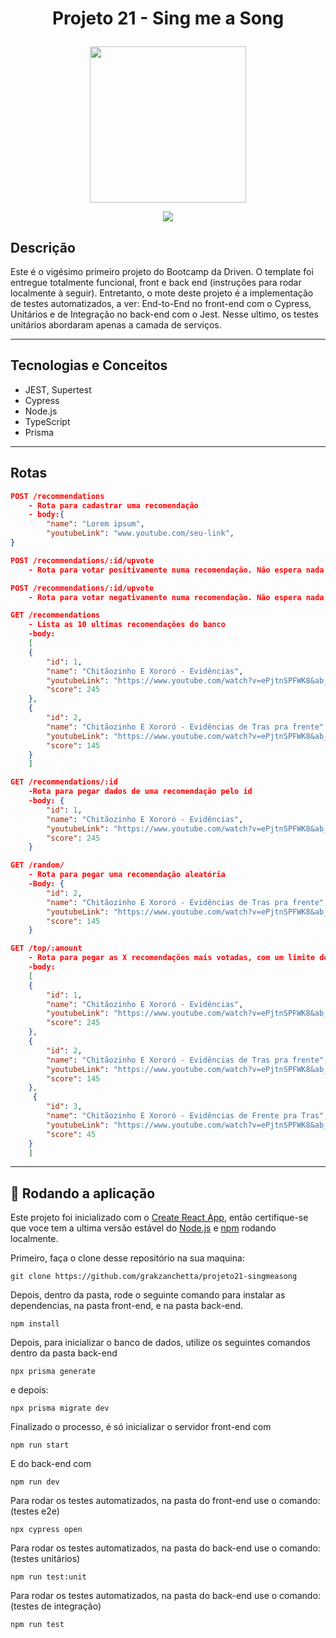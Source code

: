 # <p align = "center"> Projeto 21 - Sing me a Song </p>

<p align="center">
   <img src="https://notion-emojis.s3-us-west-2.amazonaws.com/prod/svg-twitter/1f399-fe0f.svg" width= 250/>
</p>

<p align = "center">
   <img src="https://img.shields.io/badge/author-Gabriel Rak Zanchetta-4dae71?style=flat-square" />
</p>


## Descrição

Este é o vigésimo primeiro projeto do Bootcamp da Driven. O template foi entregue totalmente funcional, front e back end (instruções para rodar localmente à seguir). Entretanto, o mote deste projeto é a implementação de testes automatizados, a ver: End-to-End no front-end com o Cypress, Unitários e de Integração no back-end com o Jest. Nesse ultimo, os testes unitários abordaram apenas a camada de serviços.

***

## Tecnologias e Conceitos

- JEST, Supertest
- Cypress
- Node.js
- TypeScript
- Prisma

***

## Rotas

```json
POST /recommendations
    - Rota para cadastrar uma recomendação
    - body:{
        "name": "Lorem ipsum",
        "youtubeLink": "www.youtube.com/seu-link",
}
```
    
```json
POST /recommendations/:id/upvote
    - Rota para votar positivamente numa recomendação. Não espera nada no corpo
```
```json
POST /recommendations/:id/upvote
    - Rota para votar negativamente numa recomendação. Não espera nada no corpo. Se a recomendação tiver uma pontuação abaixo de -5 ela é removida do banco de dados.
```
    
```json
GET /recommendations
    - Lista as 10 ultimas recomendações do banco
    -body:
    [
	{
		"id": 1,
		"name": "Chitãozinho E Xororó - Evidências",
		"youtubeLink": "https://www.youtube.com/watch?v=ePjtnSPFWK8&ab_channel=CHXVEVO",
		"score": 245
	},
    {
		"id": 2,
		"name": "Chitãozinho E Xororó - Evidências de Tras pra frente",
		"youtubeLink": "https://www.youtube.com/watch?v=ePjtnSPFWK8&ab_channel=CHXVEVO",
		"score": 145
	}
    ]
```

```json
GET /recommendations/:id
    -Rota para pegar dados de uma recomendação pelo id
    -body: {
		"id": 1,
		"name": "Chitãozinho E Xororó - Evidências",
		"youtubeLink": "https://www.youtube.com/watch?v=ePjtnSPFWK8&ab_channel=CHXVEVO",
		"score": 245
	}
``` 

```json
GET /random/
    - Rota para pegar uma recomendação aleatória
    -Body: {
		"id": 2,
		"name": "Chitãozinho E Xororó - Evidências de Tras pra frente",
		"youtubeLink": "https://www.youtube.com/watch?v=ePjtnSPFWK8&ab_channel=CHXVEVO",
		"score": 145
	}
```
 
```json
GET /top/:amount
    - Rota para pegar as X recomendações mais votadas, com um limite de 10.
    -body:
    [
	{
		"id": 1,
		"name": "Chitãozinho E Xororó - Evidências",
		"youtubeLink": "https://www.youtube.com/watch?v=ePjtnSPFWK8&ab_channel=CHXVEVO",
		"score": 245
	},
    {
		"id": 2,
		"name": "Chitãozinho E Xororó - Evidências de Tras pra frente",
		"youtubeLink": "https://www.youtube.com/watch?v=ePjtnSPFWK8&ab_channel=CHXVEVO",
		"score": 145
	},
     {
		"id": 3,
		"name": "Chitãozinho E Xororó - Evidências de Frente pra Tras",
		"youtubeLink": "https://www.youtube.com/watch?v=ePjtnSPFWK8&ab_channel=CHXVEVO",
		"score": 45
	}
    ]
```
***

## 🏁 Rodando a aplicação

Este projeto foi inicializado com o [Create React App](https://github.com/facebook/create-react-app), então certifique-se que voce tem a ultima versão estável do [Node.js](https://nodejs.org/en/download/) e [npm](https://www.npmjs.com/) rodando localmente.

Primeiro, faça o clone desse repositório na sua maquina:

```
git clone https://github.com/grakzanchetta/projeto21-singmeasong
```

Depois, dentro da pasta, rode o seguinte comando para instalar as dependencias, na pasta front-end, e na pasta back-end.

```
npm install
```
Depois, para inicializar o banco de dados, utilize os seguintes comandos dentro da pasta back-end

```
npx prisma generate
```

e depois:


```
npx prisma migrate dev
```

Finalizado o processo, é só inicializar o servidor front-end com
```
npm run start
```

E do back-end com
```
npm run dev
```
Para rodar os testes automatizados, na pasta do front-end use o comando: (testes e2e)
```
npx cypress open
```
Para rodar os testes automatizados, na pasta do back-end use o comando: (testes unitários)
```
npm run test:unit
```
Para rodar os testes automatizados, na pasta do back-end use o comando: (testes de integração)
```
npm run test
```
